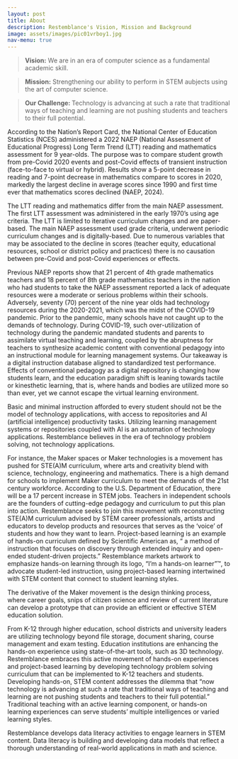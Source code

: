 ```yaml
---
layout: post
title: About
description: Restemblance's Vision, Mission and Background
image: assets/images/pic01vrboy1.jpg
nav-menu: true
---
```


<blockquote><b>Vision:</b> We are in an era of computer science as a fundamental academic skill.</blockquote>

<blockquote><b>Mission:</b> Strengthening our ability to perform in STEM aubjects using the art of computer science.</blockquote>

<blockquote><b> Our Challenge: </b> Technology is advancing at such a rate that traditional ways of teaching and learning are not pushing students and teachers to their full potential.</blockquote>

According to the Nation’s Report Card, the National Center of Education Statistics (NCES) administered a 2022 NAEP (National Assessment of Educational Progress) Long Term Trend (LTT) reading and mathematics assessment for 9 year-olds. The purpose was to compare student growth from pre-Covid 2020 events and post-Covid effects of transient instruction (face-to-face to virtual or hybrid). Results show a 5-point decrease in reading and 7-point decrease in mathematics compare to scores in 2020, markedly the largest decline in average scores since 1990 and first time ever that mathematics scores declined (NAEP, 2024). 


The LTT reading and mathematics differ from the main NAEP assessment. The first LTT assessment was administered in the early 1970’s using age criteria. The LTT is limited to iterative curriculum changes and are paper-based. The main NAEP assessment used grade criteria, underwent periodic curriculum changes and is digitally-based. Due to numerous variables that may be associated to the decline in scores (teacher equity, educational resources, school or district policy and practices) there is no causation between pre-Covid and post-Covid experiences or effects.


Previous NAEP reports show that 21 percent of 4th grade mathematics teachers and 18 percent of 8th grade mathematics teachers in the nation who had students to take the NAEP assessment reported a lack of adequate resources were a moderate or serious problems within their schools.  Adversely, seventy (70) percent of the nine year olds had technology resources during the 2020-2021, which was the midst of the COVID-19 pandemic. Prior to the pandemic, many schools have not caught up to the demands of technology. During COVID-19, such over-utilization of technology during the pandemic mandated students and parents to assimilate virtual teaching and learning, coupled by the abruptness for teachers to synthesize academic content with conventional pedagogy into an instructional module for learning management systems. Our takeaway is a digital instruction database aligned to standardized test performance. Effects of conventional pedagogy as a digital repository is changing how students learn, and the education paradigm shift is leaning towards tactile or kinesthetic learning, that is, where hands and bodies are utilized more so than ever, yet we cannot escape the virtual learning environment. 


Basic and minimal instruction afforded to every student should not be the model of technology applications, with access to repositories and AI (artificial intelligence) productivity tasks. Utilizing learning management systems or repositories coupled with AI is an automation of technology applications. Restemblance believes in the era of technology problem solving, not technology applications.


For instance, the Maker spaces or Maker technologies is a movement has pushed for STE(A)M curriculum, where arts and creativity blend with science, technology, engineering and mathematics.  There is a high demand for schools to implement Maker curriculum to meet the demands of the 21st century workforce. According to the U.S. Department of Education, there will be a 17 percent increase in STEM jobs. Teachers in independent schools are the founders of cutting-edge pedagogy and curriculum to put this plan into action. Restemblance seeks to join this movement with reconstructing STE(A)M curriculum advised by STEM career professionals, artists and educators to develop products and resources that serves as the ‘voice’ of students and how they want to learn. Project-based learning is an example of hands-on curriculum defined by Scientific American as, “ a method of instruction that focuses on discovery through extended inquiry and open-ended student-driven projects.”  Restemblance markets artwork to emphasize hands-on learning through its logo, “I’m a hands-on learner”™️, to advocate student-led instruction, using project-based learning intertwined with STEM content that connect to student learning styles. 


The derivative of the Maker movement is the design thinking process, where career goals, snips of citizen science and review of current literature can develop a prototype that can provide an efficient or effective STEM education solution.  


From K-12 through higher education, school districts and university leaders are utilizing technology beyond file storage, document sharing, course management and exam testing. Education institutions are enhancing the hands-on experience using state-of-the-art tools, such as 3D technology. Restemblance embraces this active movement of hands-on experiences and project-based learning by developing technology problem solving curriculum that can be implemented to K-12 teachers and students.  Developing hands-on, STEM content addresses the dilemma that “now technology is advancing at such a rate that traditional ways of teaching and learning are not pushing students and teachers to their full potential.” Traditional teaching with an active learning component, or hands-on learning experiences can serve students’ multiple intelligences or varied learning styles. 


Restemblance develops data literacy activities to engage learners in STEM content. Data literacy is building and developing data models that reflect a thorough understanding of real-world applications in math and science. 
